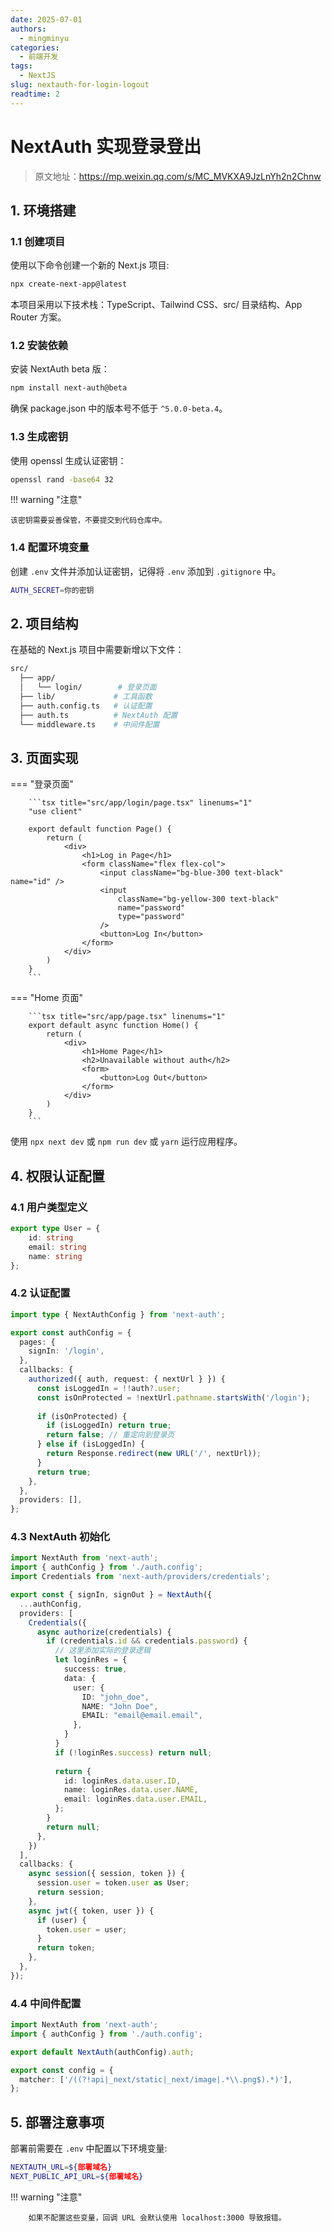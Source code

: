 ```yaml
---
date: 2025-07-01
authors:
  - mingminyu
categories:
  - 前端开发
tags:
  - NextJS
slug: nextauth-for-login-logout
readtime: 2
---
```


# NextAuth 实现登录登出

> 原文地址：https://mp.weixin.qq.com/s/MC_MVKXA9JzLnYh2n2Chnw

## 1. 环境搭建

### 1.1 创建项目

使用以下命令创建一个新的 Next.js 项目:

```bash 
npx create-next-app@latest
```

本项目采用以下技术栈：TypeScript、Tailwind CSS、src/ 目录结构、App Router 方案。

<!-- more -->

### 1.2 安装依赖

安装 NextAuth beta 版：

```bash
npm install next-auth@beta
```

确保 package.json 中的版本号不低于 `^5.0.0-beta.4`。

### 1.3 生成密钥

使用 openssl 生成认证密钥：

```bash
openssl rand -base64 32
```

!!! warning "注意"
    
    该密钥需要妥善保管，不要提交到代码仓库中。

### 1.4 配置环境变量

创建 `.env` 文件并添加认证密钥，记得将 `.env` 添加到 `.gitignore` 中。

```bash title=".env"
AUTH_SECRET=你的密钥
```

## 2. 项目结构

在基础的 Next.js 项目中需要新增以下文件：

```bash title="项目结构" hl_lines="5-7"
src/
  ├── app/
  │   └── login/        # 登录页面
  ├── lib/             # 工具函数
  ├── auth.config.ts   # 认证配置
  ├── auth.ts          # NextAuth 配置
  └── middleware.ts    # 中间件配置
```

## 3. 页面实现


=== "登录页面"

		```tsx title="src/app/login/page.tsx" linenums="1"
		"use client"

		export default function Page() {
			return (
				<div>
					<h1>Log in Page</h1>
					<form className="flex flex-col">
						<input className="bg-blue-300 text-black" name="id" />
						<input 
							className="bg-yellow-300 text-black" 
							name="password" 
							type="password"
						/>
						<button>Log In</button>
					</form>
				</div>
			)
		}
		```

=== "Home 页面"

		```tsx title="src/app/page.tsx" linenums="1"
		export default async function Home() {
			return (
				<div>
					<h1>Home Page</h1>
					<h2>Unavailable without auth</h2>
					<form>
						<button>Log Out</button>
					</form>
				</div>
			)
		}
		```

使用 `npx next dev` 或 `npm run dev` 或 `yarn` 运行应用程序。

## 4. 权限认证配置

### 4.1 用户类型定义

```ts title="src/lib/definitions.ts" linenums="1"
export type User = {
    id: string
    email: string
    name: string
};
```

### 4.2 认证配置

```ts title="src/auth.config.ts" linenums="1"
import type { NextAuthConfig } from 'next-auth';

export const authConfig = {
  pages: {
    signIn: '/login',
  },
  callbacks: {
    authorized({ auth, request: { nextUrl } }) {
      const isLoggedIn = !!auth?.user;
      const isOnProtected = !nextUrl.pathname.startsWith('/login');
      
      if (isOnProtected) {
        if (isLoggedIn) return true;
        return false; // 重定向到登录页
      } else if (isLoggedIn) {
        return Response.redirect(new URL('/', nextUrl));
      }
      return true;
    },
  },
  providers: [], 
};
```

### 4.3 NextAuth 初始化

```ts title="src/auth.ts" linenums="1"
import NextAuth from 'next-auth';
import { authConfig } from './auth.config';
import Credentials from 'next-auth/providers/credentials';

export const { signIn, signOut } = NextAuth({
  ...authConfig,
  providers: [
    Credentials({
      async authorize(credentials) {
        if (credentials.id && credentials.password) {
          // 这里添加实际的登录逻辑
          let loginRes = {
            success: true,
            data: {
              user: {
                ID: "john_doe",
                NAME: "John Doe", 
                EMAIL: "email@email.email",
              },
            }
          }
          if (!loginRes.success) return null;
          
          return {
            id: loginRes.data.user.ID,
            name: loginRes.data.user.NAME,
            email: loginRes.data.user.EMAIL,
          };
        }
        return null;
      },
    })
  ],
  callbacks: {
    async session({ session, token }) {
      session.user = token.user as User;
      return session;
    },
    async jwt({ token, user }) {
      if (user) {
        token.user = user;
      }
      return token;
    },
  },
});
```

### 4.4 中间件配置

```ts title="src/middleware.ts" linenums="1"
import NextAuth from 'next-auth';
import { authConfig } from './auth.config';

export default NextAuth(authConfig).auth;

export const config = {
  matcher: ['/((?!api|_next/static|_next/image|.*\\.png$).*)'],
};
```

## 5. 部署注意事项

部署前需要在 `.env` 中配置以下环境变量:

```bash title=".env"
NEXTAUTH_URL=${部署域名}
NEXT_PUBLIC_API_URL=${部署域名}
```

!!! warning "注意"

		如果不配置这些变量，回调 URL 会默认使用 localhost:3000 导致报错。


